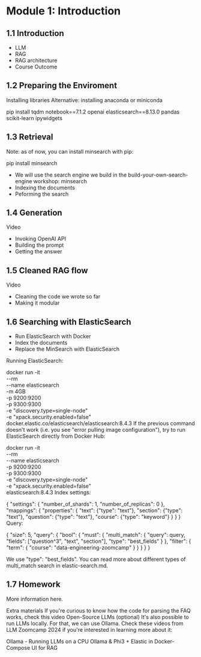 # Module 1: Introduction
## 1.1 Introduction

* LLM
* RAG
* RAG architecture
* Course Outcome


## 1.2 Preparing the Enviroment

Installing libraries
Alternative: installing anaconda or miniconda

pip install tqdm notebook==7.1.2 openai elasticsearch==8.13.0 pandas scikit-learn ipywidgets



## 1.3 Retrieval 

Note: as of now, you can install minsearch with pip:

pip install minsearch

* We will use the search engine we build in the build-your-own-search-engine workshop: minsearch
* Indexing the documents
* Peforming the search

## 1.4 Generation

Video

* Invoking OpenAI API
* Building the prompt
* Getting the answer


## 1.5 Cleaned RAG flow

Video

* Cleaning the code we wrote so far
* Making it modular


## 1.6 Searching with ElasticSearch

* Run ElasticSearch with Docker
* Index the documents
* Replace the MinSearch with ElasticSearch

Running ElasticSearch:

docker run -it \
    --rm \
    --name elasticsearch \
    -m 4GB \
    -p 9200:9200 \
    -p 9300:9300 \
    -e "discovery.type=single-node" \
    -e "xpack.security.enabled=false" \
    docker.elastic.co/elasticsearch/elasticsearch:8.4.3
If the previous command doesn't work (i.e. you see "error pulling image configuration"), try to run ElasticSearch directly from Docker Hub:

docker run -it \
    --rm \
    --name elasticsearch \
    -p 9200:9200 \
    -p 9300:9300 \
    -e "discovery.type=single-node" \
    -e "xpack.security.enabled=false" \
    elasticsearch:8.4.3
Index settings:

{
    "settings": {
        "number_of_shards": 1,
        "number_of_replicas": 0
    },
    "mappings": {
        "properties": {
            "text": {"type": "text"},
            "section": {"type": "text"},
            "question": {"type": "text"},
            "course": {"type": "keyword"} 
        }
    }
}
Query:

{
    "size": 5,
    "query": {
        "bool": {
            "must": {
                "multi_match": {
                    "query": query,
                    "fields": ["question^3", "text", "section"],
                    "type": "best_fields"
                }
            },
            "filter": {
                "term": {
                    "course": "data-engineering-zoomcamp"
                }
            }
        }
    }
}

We use "type": "best_fields". You can read more about different types of multi_match search in elastic-search.md.

## 1.7 Homework

More information here.

Extra materials
If you're curious to know how the code for parsing the FAQ works, check this video
Open-Source LLMs (optional)
It's also possible to run LLMs locally. For that, we can use Ollama. Check these videos from LLM Zoomcamp 2024 if you're interested in learning more about it:

Ollama - Running LLMs on a CPU
Ollama & Phi3 + Elastic in Docker-Compose
UI for RAG
